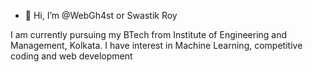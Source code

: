 - 👋 Hi, I’m @WebGh4st or Swastik Roy

I am currently pursuing my BTech from Institute of Engineering and Management, Kolkata. I have interest in Machine Learning, competitive coding and web development

<!---
WebGh4st/WebGh4st is a ✨ special ✨ repository because its `README.md` (this file) appears on your GitHub profile.
You can click the Preview link to take a look at your changes.
--->
